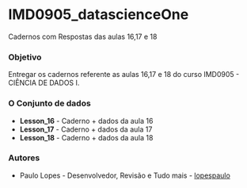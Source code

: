 # IMD0905_datascienceOne
Cadernos com Respostas das aulas 16,17 e 18


### Objetivo 
Entregar os cadernos referente as aulas 16,17 e 18 do curso IMD0905 - CIÊNCIA DE DADOS I.


### O Conjunto de dados


- **Lesson_16** - Caderno + dados da aula 16
- **Lesson_17** - Caderno + dados da aula 17
- **Lesson_18** - Caderno + dados da aula 18

### Autores
* Paulo Lopes - Desenvolvedor, Revisão e Tudo mais - [lopespaulo](https://github.com/lopespaulo)

